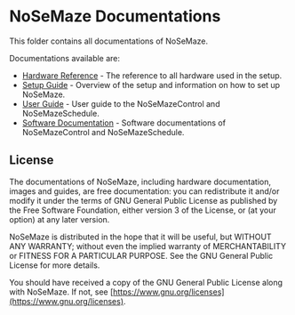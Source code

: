 # NoSeMaze Documentations

This folder contains all documentations of NoSeMaze.

Documentations available are:

- [Hardware Reference](./HardwareDocumentation/README.md) - The reference to all hardware used in the setup.
- [Setup Guide](./Guides/setupGuide.md) - Overview of the setup and information on how to set up NoSeMaze.
- [User Guide](./Guides/userGuide.md) - User guide to the NoSeMazeControl and NoSeMazeSchedule.
- [Software Documentation](./SoftwareDocumentation/softwareDocumentation.md) - Software documentations of NoSeMazeControl and NoSeMazeSchedule.

## License

The documentations of NoSeMaze, including hardware documentation, images and guides, are free documentation: you can redistribute it and/or modify it under the terms of GNU General Public License as published by the Free Software Foundation, either version 3 of the License, or (at your option) at any later version.

NoSeMaze is distributed in the hope that it will be useful, but WITHOUT ANY WARRANTY; without even the implied warranty of MERCHANTABILITY or FITNESS FOR A PARTICULAR PURPOSE. See the GNU General Public License for more details.

You should have received a copy of the GNU General Public License along with NoSeMaze. If not, see [https://www.gnu.org/licenses](https://www.gnu.org/licenses).
